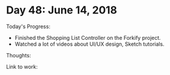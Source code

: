 # Day 48: June 14, 2018

Today's Progress: 
- Finished the Shopping List Controller on the Forkify project.
- Watched a lot of videos about UI/UX design, Sketch tutorials.

Thoughts: 

Link to work: 